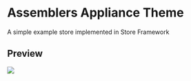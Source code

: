# Assemblers Appliance Theme
A simple example store implemented in Store Framework

## Preview
![](https://user-images.githubusercontent.com/484167/71480046-e9aa7080-27d5-11ea-9923-e5ad48891cec.png)
